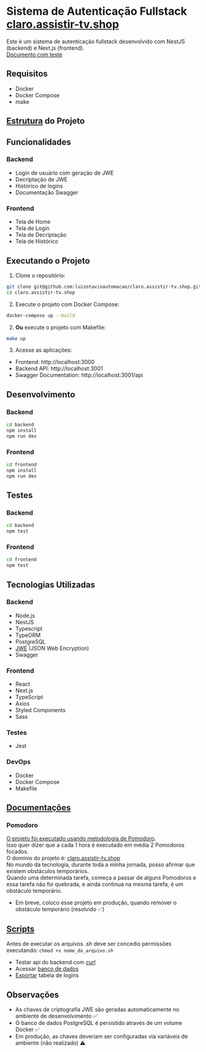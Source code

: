 # Sistema de Autenticação Fullstack [claro.assistir-tv.shop](https://claro.assistir-tv.shop)  
Este é um sistema de autenticação fullstack desenvolvido com NestJS (backend) e Next.js (frontend).  
[Documento com teste](https://docs.google.com/document/d/1OpiMYAuz2sy0eG1xJVQRU_6y43z5KNv-/edit?usp=sharing&ouid=110746159081631494888&rtpof=true&sd=true)    

## Requisitos

- Docker
- Docker Compose
- make

## [Estrutura](./docs/tree.md) do Projeto

## Funcionalidades

### Backend
- Login de usuário com geração de JWE
- Decriptação de JWE
- Histórico de logins
- Documentação Swagger

### Frontend
- Tela de Home  
- Tela de Login
- Tela de Decriptação
- Tela de Histórico

## Executando o Projeto

1. Clone o repositório:
```bash
git clone git@github.com:luizotavioautomacao/claro.assistir-tv.shop.git
cd claro.assistir-tv.shop
```

2. Execute o projeto com Docker Compose:
```bash
docker-compose up --build
```

2. **Ou** execute o projeto com Makefile: 
```bash
make up
```

3. Acesse as aplicações:
- Frontend: http://localhost:3000
- Backend API: http://localhost:3001
- Swagger Documentation: http://localhost:3001/api

## Desenvolvimento

### Backend
```bash
cd backend
npm install
npm run dev
```

### Frontend
```bash
cd frontend
npm install
npm run dev
```

## Testes

### Backend
```bash
cd backend
npm test
```

### Frontend
```bash
cd frontend
npm test
```

## Tecnologias Utilizadas

### **Backend**
  - Node.js
  - NestJS
  - Typescript
  - TypeORM
  - PostgreSQL
  - [JWE](./docs/jwe.md) (JSON Web Encryption)
  - Swagger

### **Frontend**
  - React
  - Next.js
  - TypeScript
  - Axios
  - Styled Components
  - Sass

### **Testes**
  - Jest

### **DevOps**
  - Docker
  - Docker Compose
  - Makefile

## [Documentações](./docs/)

### Pomodoro
[O projeto foi executado usando metodologia de Pomodoro](./docs/pomodoro.xls).  
Isso quer dizer que a cada 1 hora é executado em média 2 Pomodoros focados.  
O domínio do projeto é: [claro.assistir-tv.shop](https://claro.assistir-tv.shop)   
No mundo da tecnologia, durante toda a minha jornada, posso afirmar que existem obstáculos temporários.  
Quando uma determinada tarefa, começa a passar de alguns Pomodoros e essa tarefa não foi quebrada, e ainda continua na mesma tarefa, é um obstáculo temporário.   
- Em breve, coloco esse projeto em produção, quando remover o obstáculo temporário (resolvido ✅)

## [Scripts](./scripts/)
Antes de executar os arquivos .sh deve ser concedio permissões executando:
`chmod +x nome_do_arquivo.sh`  
- Testar api do backend com [curl](./scripts/curl.api.sh)  
- Acessar [banco de dados](./scripts/access.bd.sh)
- [Exportar](./scripts/export.logins.bd.sh) tabela de logins

## Observações
- As chaves de criptografia JWE são geradas automaticamente no ambiente de desenvolvimento ✅
- O banco de dados PostgreSQL é persistido através de um volume Docker ✅
- Em produção, as chaves deveriam ser configuradas via variáveis de ambiente (não realizado) ⚠️